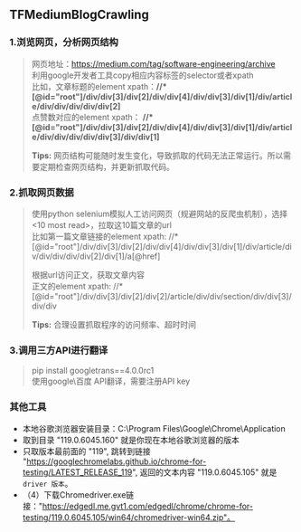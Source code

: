 ## TFMediumBlogCrawling
### 1.浏览网页，分析网页结构
> 网页地址：https://medium.com/tag/software-engineering/archive  
> 利用google开发者工具copy相应内容标签的selector或者xpath  
> 比如，文章标题的element xpath：**//*[@id="root"]/div/div[3]/div[2]/div/div[4]/div/div[3]/div[1]/div/article/div/div/div/div/div[2]**  
> 点赞数对应的element xpath： **//*[@id="root"]/div/div[3]/div[2]/div/div[4]/div/div[3]/div[1]/div/article/div/div/div/div/div[3]/div/div[1]**  
>  
> **Tips:** 网页结构可能随时发生变化，导致抓取的代码无法正常运行。所以需要定期检查网页结构，并更新抓取代码。  
> 
### 2.抓取网页数据
> 使用python selenium模拟人工访问网页（规避网站的反爬虫机制），选择<10 most read>，拉取这10篇文章的url  
> 比如第一篇文章链接的element xpath: //*[@id="root"]/div/div[3]/div[2]/div/div[4]/div/div[3]/div[1]/div/article/div/div/div/div/div[2]/div[1]/a[@href]  
> 
> 根据url访问正文，获取文章内容  
> 正文的element xpath:  //*[@id="root"]/div/div[3]/div[2]/div[2]/article/div/div/section/div/div[3]/div/div  
> 
>  **Tips:** 合理设置抓取程序的访问频率、超时时间  
>  
### 3.调用三方API进行翻译
> pip install googletrans==4.0.0rc1  
> 使用google\百度 API翻译，需要注册API key  

### 其他工具
+  本地谷歌浏览器安装目录：C:\Program Files\Google\Chrome\Application
+  取到目录 "119.0.6045.160" 就是你现在本地谷歌浏览器的版本
+  只取版本最前面的 "119", 跳转到链接 "https://googlechromelabs.github.io/chrome-for-testing/LATEST_RELEASE_119", 返回的文本内容 "119.0.6045.105" 就是 `driver 版本`。
+ （4）下载Chromedriver.exe链接："https://edgedl.me.gvt1.com/edgedl/chrome/chrome-for-testing/119.0.6045.105/win64/chromedriver-win64.zip"。
